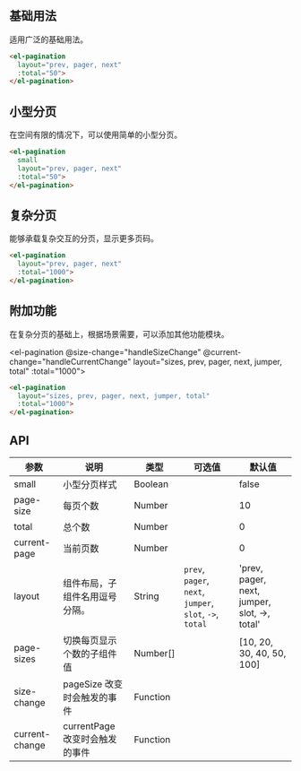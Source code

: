 ## 基础用法
适用广泛的基础用法。

<el-pagination
  layout="prev, pager, next"
  :total="50">
</el-pagination>

```html
<el-pagination
  layout="prev, pager, next"
  :total="50">
</el-pagination>
```

## 小型分页
在空间有限的情况下，可以使用简单的小型分页。

<el-pagination
  small
  layout="prev, pager, next"
  :total="50">
</el-pagination>

```html
<el-pagination
  small
  layout="prev, pager, next"
  :total="50">
</el-pagination>
```

## 复杂分页
能够承载复杂交互的分页，显示更多页码。

<el-pagination
  layout="prev, pager, next"
  :total="1000">
</el-pagination>

```html
<el-pagination
  layout="prev, pager, next"
  :total="1000">
</el-pagination>
```

## 附加功能
在复杂分页的基础上，根据场景需要，可以添加其他功能模块。


<el-pagination
  @size-change="handleSizeChange"
  @current-change="handleCurrentChange"
  layout="sizes, prev, pager, next, jumper, total"
  :total="1000">
</el-pagination>

```html
<el-pagination
  layout="sizes, prev, pager, next, jumper, total"
  :total="1000">
</el-pagination>
```

<script>
  module.exports = {
    methods: {
      handleSizeChange(val) {
        console.log(`每页 ${val} 条`);
      },
      handleCurrentChange(val) {
        console.log(`当前页: ${val}`);
      }
    }
  }
</script>

## API
| 参数               | 说明                                                     | 类型              | 可选值      | 默认值 |
|--------------------|----------------------------------------------------------|-------------------|-------------|--------|
| small              |   小型分页样式     | Boolean |             | false |
| page-size              | 每页个数                                                   | Number |             | 10 |
| total | 总个数 | Number | | 0 |
| current-page | 当前页数 | Number | | 0|
| layout | 组件布局，子组件名用逗号分隔。| String | `prev`, `pager`, `next`, `jumper`, `slot`, `->`, `total` | 'prev, pager, next, jumper, slot, ->, total'  |
| page-sizes | 切换每页显示个数的子组件值 | Number[] | |  [10, 20, 30, 40, 50, 100] |
| size-change | pageSize 改变时会触发的事件 | Function | | |
| current-change | currentPage 改变时会触发的事件 | Function | | |

